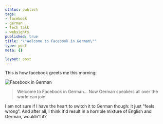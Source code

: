 ```yaml
--- 
status: publish
tags: 
- facebook
- german
- Tech Talk
- websights
published: true
title: "\"Welcome to Facebook in German\""
type: post
meta: {}

layout: post
---
```

This is how facebook greets me this morning:

<img src='http://fredericiana.com/wp-content/uploads/2008/03/german-facebook.jpg' alt='Facebook in German' />

<blockquote>Welcome to Facebook in German... Now German speakers all over the world can join.</blockquote>

I am not sure if I have the heart to switch it to German though: It just "feels wrong". And after all, I think it'd result in a horrible mixture of English and German, wouldn't it?
